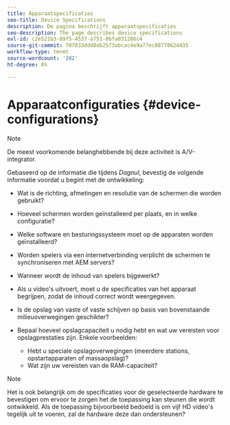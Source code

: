 ```yaml
---
title: Apparaatspecificaties
seo-title: Device Specifications
description: De pagina beschrijft apparaatspecificaties
seo-description: The page describes device specifications
exl-id: c2e521b3-89f5-4537-a751-0bfa031286c4
source-git-commit: 707833ddd8ab2573abcac4e9a77ec88778624435
workflow-type: tm+mt
source-wordcount: '202'
ht-degree: 0%

---
```


# Apparaatconfiguraties {#device-configurations}

>[!NOTE]
>
>De meest voorkomende belanghebbende bij deze activiteit is A/V-integrator.

Gebaseerd op de informatie die tijdens *Dagnul*, bevestig de volgende informatie voordat u begint met de ontwikkeling:

* Wat is de richting, afmetingen en resolutie van de schermen die worden gebruikt?

* Hoeveel schermen worden geïnstalleerd per plaats, en in welke configuratie?

* Welke software en besturingssysteem moet op de apparaten worden geïnstalleerd?

* Worden spelers via een internetverbinding verplicht de schermen te synchroniseren met AEM servers?

* Wanneer wordt de inhoud van spelers bijgewerkt?

* Als u video&#39;s uitvoert, moet u de specificaties van het apparaat begrijpen, zodat de inhoud correct wordt weergegeven.

* Is de opslag van vaste of vaste schijven op basis van bovenstaande milieuoverwegingen geschikter?

* Bepaal hoeveel opslagcapaciteit u nodig hebt en wat uw vereisten voor opslagprestaties zijn. Enkele voorbeelden:
   * Hebt u speciale opslagoverwegingen (meerdere stations, opstartapparaten of massaopslag)?
   * Wat zijn uw vereisten van de RAM-capaciteit?


>[!NOTE]
>
>Het is ook belangrijk om de specificaties voor de geselecteerde hardware te bevestigen om ervoor te zorgen het de toepassing kan steunen die wordt ontwikkeld. Als de toepassing bijvoorbeeld bedoeld is om vijf HD video&#39;s tegelijk uit te voeren, zal de hardware deze dan ondersteunen?
